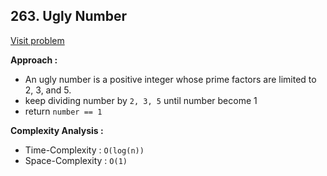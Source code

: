 ## 263. Ugly Number

[Visit problem](https://leetcode.com/problems/ugly-number/)

**Approach :**<br>

-   An ugly number is a positive integer whose prime factors are limited to 2, 3, and 5.
-   keep dividing number by `2, 3, 5` until number become 1
-   return `number == 1`

**Complexity Analysis :**<br>

-   Time-Complexity : `O(log(n))`
-   Space-Complexity : `O(1)`
